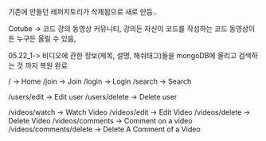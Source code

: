 기존에 만들던 레퍼지토리가 삭제됨으로 새로 만듬..

Cotube -> 코드 강의 동영상 커뮤니티, 강의든 자신이 코드를 작성하는 코드 동영상이든 
누구든 올릴 수 있음,

05.22_1-> 비디오에 관한 정보(제목, 설명, 해쉬태그)들을 mongoDB에 올리고 검색하는 것 까지 복원 완료

/ -> Home
/join -> Join
/login -> Login
/search -> Search

/users/edit -> Edit user
/users/delete -> Delete user

/videos/watch -> Watch Video
/videos/edit -> Edit Video
/videos/delete -> Delete Video
/videos/comments -> Comment on a video
/videos/comments/delete -> Delete A Comment of a Video